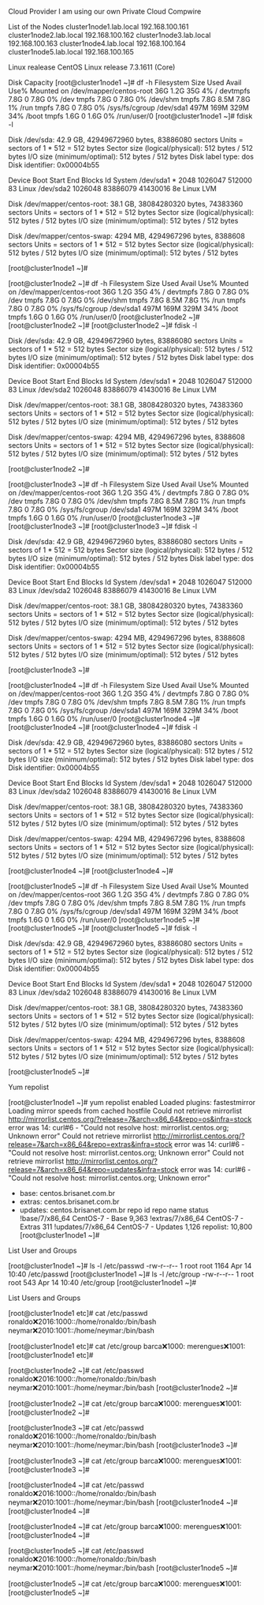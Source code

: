 Cloud Provider
I am using our own Private Cloud Compwire


List of the Nodes
cluster1node1.lab.local 192.168.100.161
cluster1node2.lab.local 192.168.100.162
cluster1node3.lab.local 192.168.100.163
cluster1node4.lab.local 192.168.100.164
cluster1node5.lab.local 192.168.100.165


Linux realease
CentOS Linux release 7.3.1611 (Core)


Disk Capacity
[root@cluster1node1 ~]# df -h
Filesystem               Size  Used Avail Use% Mounted on
/dev/mapper/centos-root   36G  1.2G   35G   4% /
devtmpfs                 7.8G     0  7.8G   0% /dev
tmpfs                    7.8G     0  7.8G   0% /dev/shm
tmpfs                    7.8G  8.5M  7.8G   1% /run
tmpfs                    7.8G     0  7.8G   0% /sys/fs/cgroup
/dev/sda1                497M  169M  329M  34% /boot
tmpfs                    1.6G     0  1.6G   0% /run/user/0
[root@cluster1node1 ~]# fdisk -l

Disk /dev/sda: 42.9 GB, 42949672960 bytes, 83886080 sectors
Units = sectors of 1 * 512 = 512 bytes
Sector size (logical/physical): 512 bytes / 512 bytes
I/O size (minimum/optimal): 512 bytes / 512 bytes
Disk label type: dos
Disk identifier: 0x00004b55

   Device Boot      Start         End      Blocks   Id  System
/dev/sda1   *        2048     1026047      512000   83  Linux
/dev/sda2         1026048    83886079    41430016   8e  Linux LVM

Disk /dev/mapper/centos-root: 38.1 GB, 38084280320 bytes, 74383360 sectors
Units = sectors of 1 * 512 = 512 bytes
Sector size (logical/physical): 512 bytes / 512 bytes
I/O size (minimum/optimal): 512 bytes / 512 bytes


Disk /dev/mapper/centos-swap: 4294 MB, 4294967296 bytes, 8388608 sectors
Units = sectors of 1 * 512 = 512 bytes
Sector size (logical/physical): 512 bytes / 512 bytes
I/O size (minimum/optimal): 512 bytes / 512 bytes

[root@cluster1node1 ~]#


[root@cluster1node2 ~]# df -h
Filesystem               Size  Used Avail Use% Mounted on
/dev/mapper/centos-root   36G  1.2G   35G   4% /
devtmpfs                 7.8G     0  7.8G   0% /dev
tmpfs                    7.8G     0  7.8G   0% /dev/shm
tmpfs                    7.8G  8.5M  7.8G   1% /run
tmpfs                    7.8G     0  7.8G   0% /sys/fs/cgroup
/dev/sda1                497M  169M  329M  34% /boot
tmpfs                    1.6G     0  1.6G   0% /run/user/0
[root@cluster1node2 ~]#
[root@cluster1node2 ~]#
[root@cluster1node2 ~]# fdisk -l

Disk /dev/sda: 42.9 GB, 42949672960 bytes, 83886080 sectors
Units = sectors of 1 * 512 = 512 bytes
Sector size (logical/physical): 512 bytes / 512 bytes
I/O size (minimum/optimal): 512 bytes / 512 bytes
Disk label type: dos
Disk identifier: 0x00004b55

   Device Boot      Start         End      Blocks   Id  System
/dev/sda1   *        2048     1026047      512000   83  Linux
/dev/sda2         1026048    83886079    41430016   8e  Linux LVM

Disk /dev/mapper/centos-root: 38.1 GB, 38084280320 bytes, 74383360 sectors
Units = sectors of 1 * 512 = 512 bytes
Sector size (logical/physical): 512 bytes / 512 bytes
I/O size (minimum/optimal): 512 bytes / 512 bytes


Disk /dev/mapper/centos-swap: 4294 MB, 4294967296 bytes, 8388608 sectors
Units = sectors of 1 * 512 = 512 bytes
Sector size (logical/physical): 512 bytes / 512 bytes
I/O size (minimum/optimal): 512 bytes / 512 bytes

[root@cluster1node2 ~]#



[root@cluster1node3 ~]# df -h
Filesystem               Size  Used Avail Use% Mounted on
/dev/mapper/centos-root   36G  1.2G   35G   4% /
devtmpfs                 7.8G     0  7.8G   0% /dev
tmpfs                    7.8G     0  7.8G   0% /dev/shm
tmpfs                    7.8G  8.5M  7.8G   1% /run
tmpfs                    7.8G     0  7.8G   0% /sys/fs/cgroup
/dev/sda1                497M  169M  329M  34% /boot
tmpfs                    1.6G     0  1.6G   0% /run/user/0
[root@cluster1node3 ~]#
[root@cluster1node3 ~]#
[root@cluster1node3 ~]# fdisk -l

Disk /dev/sda: 42.9 GB, 42949672960 bytes, 83886080 sectors
Units = sectors of 1 * 512 = 512 bytes
Sector size (logical/physical): 512 bytes / 512 bytes
I/O size (minimum/optimal): 512 bytes / 512 bytes
Disk label type: dos
Disk identifier: 0x00004b55

   Device Boot      Start         End      Blocks   Id  System
/dev/sda1   *        2048     1026047      512000   83  Linux
/dev/sda2         1026048    83886079    41430016   8e  Linux LVM

Disk /dev/mapper/centos-root: 38.1 GB, 38084280320 bytes, 74383360 sectors
Units = sectors of 1 * 512 = 512 bytes
Sector size (logical/physical): 512 bytes / 512 bytes
I/O size (minimum/optimal): 512 bytes / 512 bytes


Disk /dev/mapper/centos-swap: 4294 MB, 4294967296 bytes, 8388608 sectors
Units = sectors of 1 * 512 = 512 bytes
Sector size (logical/physical): 512 bytes / 512 bytes
I/O size (minimum/optimal): 512 bytes / 512 bytes

[root@cluster1node3 ~]#

[root@cluster1node4 ~]# df -h
Filesystem               Size  Used Avail Use% Mounted on
/dev/mapper/centos-root   36G  1.2G   35G   4% /
devtmpfs                 7.8G     0  7.8G   0% /dev
tmpfs                    7.8G     0  7.8G   0% /dev/shm
tmpfs                    7.8G  8.5M  7.8G   1% /run
tmpfs                    7.8G     0  7.8G   0% /sys/fs/cgroup
/dev/sda1                497M  169M  329M  34% /boot
tmpfs                    1.6G     0  1.6G   0% /run/user/0
[root@cluster1node4 ~]#
[root@cluster1node4 ~]#
[root@cluster1node4 ~]# fdisk -l

Disk /dev/sda: 42.9 GB, 42949672960 bytes, 83886080 sectors
Units = sectors of 1 * 512 = 512 bytes
Sector size (logical/physical): 512 bytes / 512 bytes
I/O size (minimum/optimal): 512 bytes / 512 bytes
Disk label type: dos
Disk identifier: 0x00004b55

   Device Boot      Start         End      Blocks   Id  System
/dev/sda1   *        2048     1026047      512000   83  Linux
/dev/sda2         1026048    83886079    41430016   8e  Linux LVM

Disk /dev/mapper/centos-root: 38.1 GB, 38084280320 bytes, 74383360 sectors
Units = sectors of 1 * 512 = 512 bytes
Sector size (logical/physical): 512 bytes / 512 bytes
I/O size (minimum/optimal): 512 bytes / 512 bytes


Disk /dev/mapper/centos-swap: 4294 MB, 4294967296 bytes, 8388608 sectors
Units = sectors of 1 * 512 = 512 bytes
Sector size (logical/physical): 512 bytes / 512 bytes
I/O size (minimum/optimal): 512 bytes / 512 bytes

[root@cluster1node4 ~]#
[root@cluster1node4 ~]#


[root@cluster1node5 ~]# df -h
Filesystem               Size  Used Avail Use% Mounted on
/dev/mapper/centos-root   36G  1.2G   35G   4% /
devtmpfs                 7.8G     0  7.8G   0% /dev
tmpfs                    7.8G     0  7.8G   0% /dev/shm
tmpfs                    7.8G  8.5M  7.8G   1% /run
tmpfs                    7.8G     0  7.8G   0% /sys/fs/cgroup
/dev/sda1                497M  169M  329M  34% /boot
tmpfs                    1.6G     0  1.6G   0% /run/user/0
[root@cluster1node5 ~]#
[root@cluster1node5 ~]#
[root@cluster1node5 ~]# fdisk -l

Disk /dev/sda: 42.9 GB, 42949672960 bytes, 83886080 sectors
Units = sectors of 1 * 512 = 512 bytes
Sector size (logical/physical): 512 bytes / 512 bytes
I/O size (minimum/optimal): 512 bytes / 512 bytes
Disk label type: dos
Disk identifier: 0x00004b55

   Device Boot      Start         End      Blocks   Id  System
/dev/sda1   *        2048     1026047      512000   83  Linux
/dev/sda2         1026048    83886079    41430016   8e  Linux LVM

Disk /dev/mapper/centos-root: 38.1 GB, 38084280320 bytes, 74383360 sectors
Units = sectors of 1 * 512 = 512 bytes
Sector size (logical/physical): 512 bytes / 512 bytes
I/O size (minimum/optimal): 512 bytes / 512 bytes


Disk /dev/mapper/centos-swap: 4294 MB, 4294967296 bytes, 8388608 sectors
Units = sectors of 1 * 512 = 512 bytes
Sector size (logical/physical): 512 bytes / 512 bytes
I/O size (minimum/optimal): 512 bytes / 512 bytes

[root@cluster1node5 ~]#



Yum repolist

[root@cluster1node1 ~]# yum repolist enabled
Loaded plugins: fastestmirror
Loading mirror speeds from cached hostfile
Could not retrieve mirrorlist http://mirrorlist.centos.org/?release=7&arch=x86_64&repo=os&infra=stock error was
14: curl#6 - "Could not resolve host: mirrorlist.centos.org; Unknown error"
Could not retrieve mirrorlist http://mirrorlist.centos.org/?release=7&arch=x86_64&repo=extras&infra=stock error was
14: curl#6 - "Could not resolve host: mirrorlist.centos.org; Unknown error"
Could not retrieve mirrorlist http://mirrorlist.centos.org/?release=7&arch=x86_64&repo=updates&infra=stock error was
14: curl#6 - "Could not resolve host: mirrorlist.centos.org; Unknown error"
 * base: centos.brisanet.com.br
 * extras: centos.brisanet.com.br
 * updates: centos.brisanet.com.br
repo id                                                                           repo name                                                                           status
!base/7/x86_64                                                                    CentOS-7 - Base                                                                     9,363
!extras/7/x86_64                                                                  CentOS-7 - Extras                                                                     311
!updates/7/x86_64                                                                 CentOS-7 - Updates                                                                  1,126
repolist: 10,800
[root@cluster1node1 ~]#

List User and Groups

[root@cluster1node1 ~]# ls -l /etc/passwd
-rw-r--r-- 1 root root 1164 Apr 14 10:40 /etc/passwd
[root@cluster1node1 ~]# ls -l /etc/group
-rw-r--r-- 1 root root 543 Apr 14 10:40 /etc/group
[root@cluster1node1 ~]#


List Users and Groups

[root@cluster1node1 etc]# cat /etc/passwd
ronaldo:x:2016:1000::/home/ronaldo:/bin/bash
neymar:x:2010:1001::/home/neymar:/bin/bash

[root@cluster1node1 etc]# cat /etc/group
barca:x:1000:
merengues:x:1001:
[root@cluster1node1 etc]#


[root@cluster1node2 ~]# cat /etc/passwd
ronaldo:x:2016:1000::/home/ronaldo:/bin/bash
neymar:x:2010:1001::/home/neymar:/bin/bash
[root@cluster1node2 ~]#

[root@cluster1node2 ~]# cat /etc/group
barca:x:1000:
merengues:x:1001:
[root@cluster1node2 ~]#


[root@cluster1node3 ~]# cat /etc/passwd
ronaldo:x:2016:1000::/home/ronaldo:/bin/bash
neymar:x:2010:1001::/home/neymar:/bin/bash
[root@cluster1node3 ~]#

[root@cluster1node3 ~]# cat /etc/group
barca:x:1000:
merengues:x:1001:
[root@cluster1node3 ~]#


[root@cluster1node4 ~]# cat /etc/passwd
ronaldo:x:2016:1000::/home/ronaldo:/bin/bash
neymar:x:2010:1001::/home/neymar:/bin/bash
[root@cluster1node4 ~]#
[root@cluster1node4 ~]#

[root@cluster1node4 ~]# cat /etc/group
barca:x:1000:
merengues:x:1001:
[root@cluster1node4 ~]#


[root@cluster1node5 ~]# cat /etc/passwd
ronaldo:x:2016:1000::/home/ronaldo:/bin/bash
neymar:x:2010:1001::/home/neymar:/bin/bash
[root@cluster1node5 ~]#


[root@cluster1node5 ~]# cat /etc/group
barca:x:1000:
merengues:x:1001:
[root@cluster1node5 ~]#






